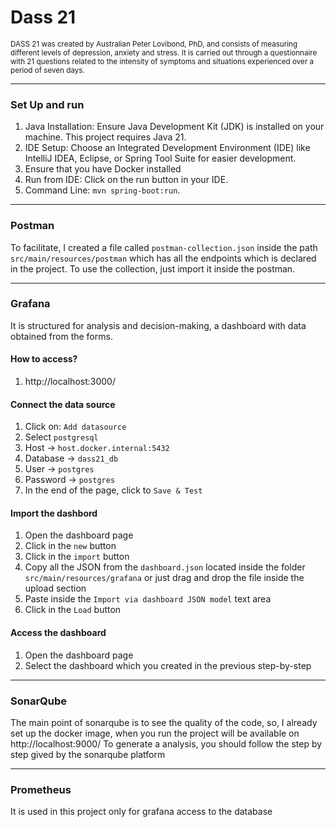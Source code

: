 # Dass 21
<small>
DASS 21 was created by Australian Peter Lovibond, PhD, and consists of measuring different levels of depression, anxiety and stress. It is carried out through a questionnaire with 21 questions related to the intensity of symptoms and situations experienced over a period of seven days.
</small>

---

### Set Up and run
1. Java Installation: Ensure Java Development Kit (JDK) is installed on your machine. This project requires Java 21.
2. IDE Setup: Choose an Integrated Development Environment (IDE) like IntelliJ IDEA, Eclipse, or Spring Tool Suite for easier development.
3. Ensure that you have Docker installed
4. Run from IDE: Click on the run button in your IDE.
5. Command Line: ```mvn spring-boot:run```.

---

### Postman
To facilitate, I created a file called ```postman-collection.json``` 
inside the path ```src/main/resources/postman``` which has all the endpoints which is declared
in the project. To use the collection, just import it inside the postman.

---

### Grafana
It is structured for analysis and decision-making, a dashboard with data obtained from the forms.

#### How to access?
1. http://localhost:3000/

#### Connect the data source
1. Click on: `Add datasource`
2. Select `postgresql`
3. Host -> `host.docker.internal:5432`
4. Database -> `dass21_db`
5. User -> `postgres`
6. Password -> `postgres`
7. In the end of the page, click to `Save & Test`

#### Import the dashbord
1. Open the dashboard page
2. Click in the `new` button
3. Click in the `import` button
4. Copy all the JSON from the `dashboard.json` located inside the folder ```src/main/resources/grafana``` or just drag and drop the file inside the upload section
5. Paste inside the `Import via dashboard JSON model` text area
6. Click in the `Load` button

#### Access the dashboard
1. Open the dashboard page
2. Select the dashboard which you created in the previous step-by-step

---

### SonarQube
The main point of sonarqube is to see the quality of the code,
so, I already set up the docker image, when you run the project will be available on http://localhost:9000/
To generate a analysis, you should follow the step by step gived by the sonarqube platform

---

### Prometheus
It is used in this project only for grafana access to the database 